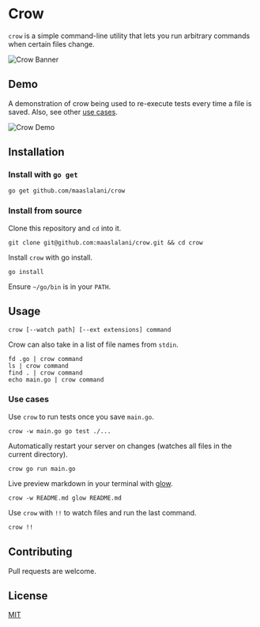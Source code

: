# Crow
`crow` is a simple command-line utility that lets you run arbitrary commands when certain files change.

![Crow Banner](../assets/banner.png)

## Demo
A demonstration of crow being used to re-execute tests every time a file is saved. Also, see other [use cases](#use-cases).

![Crow Demo](../assets/crow.gif)

## Installation
### Install with `go get`
```
go get github.com/maaslalani/crow
```

### Install from source

Clone this repository and `cd` into it.
```
git clone git@github.com:maaslalani/crow.git && cd crow
```

Install `crow` with go install.
```
go install
```

Ensure `~/go/bin` is in your `PATH`.

## Usage
```
crow [--watch path] [--ext extensions] command
```

Crow can also take in a list of file names from `stdin`.

```
fd .go | crow command
ls | crow command
find . | crow command
echo main.go | crow command
```

### Use cases

Use `crow` to run tests once you save `main.go`.
```
crow -w main.go go test ./...
```

Automatically restart your server on changes (watches all files in the current directory).
```
crow go run main.go
```

Live preview markdown in your terminal with [glow](https://github.com/charmbracelet/glow).
```
crow -w README.md glow README.md
```

Use `crow` with `!!` to watch files and run the last command.
```bash
crow !!
```

## Contributing
Pull requests are welcome.

## License
[MIT](https://choosealicense.com/licenses/mit/)
